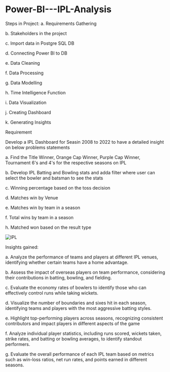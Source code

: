 # Power-BI---IPL-Analysis

Steps in Project:
a. Requirements Gathering

b. Stakeholders in the project

c. Import data in Postgre SQL DB

d. Connecting Power BI to DB

e. Data Cleaning

f. Data Processing

g. Data Modelling

h. Time Intelligence Function

i. Data Visualization

j. Creating Dashboard

k. Generating Insights

Requirement

Develop a IPL Dashboard for Seasin 2008 to 2022 to have a detailed insight on below problems statements

a. Find the Title Winner, Orange Cap Winner, Purple Cap Winner, Tournament 6's and 4's for the respective seasons on IPL

b. Develop IPL Batting and Bowling stats and adda filter where user can select the bowler and batsman to see the stats

c. Winning percentage based on the toss decision

d. Matches win by Venue

e.  Matches win by team in a season

f. Total wins by team in a season

h. Matched won based on the result type

![IPL](https://github.com/Hajira20/Power-BI---IPL-Analysis/assets/15829565/3fd0e811-f16b-4d4e-bd38-0a89a487a5a2)

Insights gained:

a. Analyze the performance of teams and players at different IPL venues, identifying whether certain teams have a home advantage.

b. Assess the impact of overseas players on team performance, considering their contributions in batting, bowling, and fielding.

c. Evaluate the economy rates of bowlers to identify those who can effectively control runs while taking wickets.

d. Visualize the number of boundaries and sixes hit in each season, identifying teams and players with the most aggressive batting styles.

e. Highlight top-performing players across seasons, recognizing consistent contributors and impact players in different aspects of the game

f. Analyze individual player statistics, including runs scored, wickets taken, strike rates, and batting or bowling averages, to identify standout performers.

g. Evaluate the overall performance of each IPL team based on metrics such as win-loss ratios, net run rates, and points earned in different seasons.

